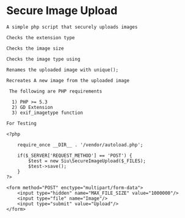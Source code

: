 # Secure Image Upload

    A simple php script that securely uploads images

    Checks the extension type

    Checks the image size

    Checks the image type using

    Renames the uploaded image with unique();

    Recreates A new image from the uploaded image

     The following are PHP requirements

      1) PHP >= 5.3
      2) GD Extension
      3) exif_imagetype function

    For Testing

    <?php

        require_once __DIR__ . '/vendor/autoload.php';

        if($_SERVER['REQUEST_METHOD'] == 'POST') {
            $test = new Siu\SecureImageUpload($_FILES);
            $test->save();
        }
    ?>

    <form method="POST" enctype="multipart/form-data">
        <input type="hidden" name="MAX_FILE_SIZE" value="1000000"/>
        <input type="file" name="Image"/>
        <input type="submit" value="Upload"/>
    </form>


